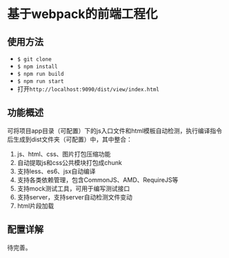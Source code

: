 # 基于webpack的前端工程化 #

## 使用方法 ##

 + `$ git clone`
 + `$ npm install`
 + `$ npm run build`
 + `$ npm run start`
 + 打开`http://localhost:9090/dist/view/index.html`

## 功能概述 ##

可将项目app目录（可配置）下的js入口文件和html模板自动检测，执行编译指令后生成到dist文件夹（可配置）中，其中整合：
1. js、html、css、图片打包压缩功能
2. 自动提取js和css公共模块打包成chunk
3. 支持less、es6、jsx自动编译
4. 支持各类依赖管理，包含CommonJS、AMD、RequireJS等
5. 支持mock测试工具，可用于编写测试接口
6. 支持server，支持server自动检测文件变动
7. html片段加载

## 配置详解 ##

待完善。